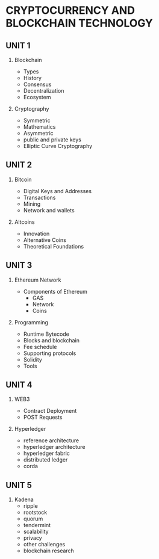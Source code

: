 # CRYPTOCURRENCY AND BLOCKCHAIN TECHNOLOGY

## UNIT 1

1. Blockchain
    - Types
    - History
    - Consensus
    - Decentralization
    - Ecosystem

2. Cryptography
    - Symmetric
    - Mathematics
    - Asymmetric
    - public and private keys
    - Elliptic Curve Cryptography  

## UNIT 2

1. Bitcoin
    - Digital Keys and Addresses
    - Transactions
    - Mining
    - Network and wallets

2. Altcoins
    - Innovation
    - Alternative Coins
    - Theoretical Foundations

## UNIT 3

1. Ethereum Network
    - Components of Ethereum
        - GAS
        - Network
        - Coins

2. Programming
    - Runtime Bytecode 
    - Blocks and blockchain
    - Fee schedule
    - Supporting protocols
    - Solidity
    - Tools

## UNIT 4

1. WEB3
    - Contract Deployment
    - POST Requests

2. Hyperledger
    - reference architecture
    - hyperledger architecture
    - hyperledger fabric
    - distributed ledger
    - corda

## UNIT 5

1. Kadena
    - ripple
    - rootstock
    - quorum
    - tendermint
    - scalability
    - privacy
    - other challenges
    - blockchain research
